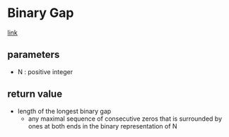 <h1> Binary Gap </h1>

[link](https://app.codility.com/programmers/lessons/1-iterations/binary_gap/)

<h2>parameters</h2>

- N : positive integer

<h2>return value</h2>

- length of the longest binary gap
  - any maximal sequence of consecutive zeros that is surrounded by ones at both ends in the binary representation of N
